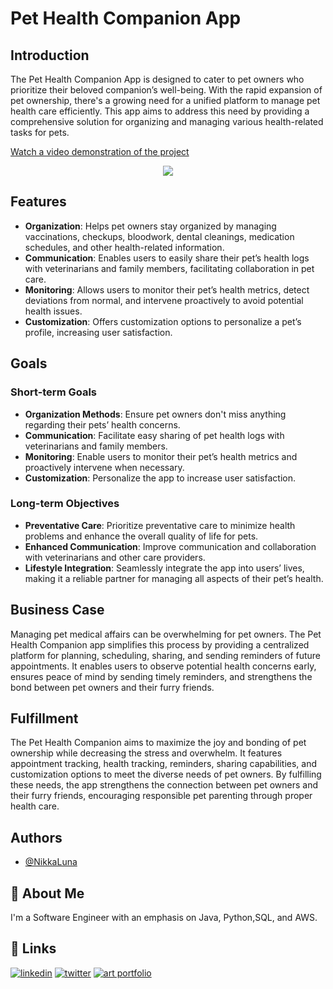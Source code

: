 # Pet Health Companion App


## Introduction

The Pet Health Companion App is designed to cater to pet owners who prioritize their beloved companion’s well-being. With the rapid expansion of pet ownership, there's a growing need for a unified platform to manage pet health care efficiently. This app aims to address this need by providing a comprehensive solution for organizing and managing various health-related tasks for pets.

[Watch a video demonstration of the project](https://youtu.be/C-btEQOGliw)


<div style="text-align: center;">
  <img src="https://github.com/NikkaLuna/Pet_Health_Companion_Android_App/assets/94496219/2036bf43-8251-4f14-8439-3b93384fce4f">
</div>


## Features

- **Organization**: Helps pet owners stay organized by managing vaccinations, checkups, bloodwork, dental cleanings, medication schedules, and other health-related information.
- **Communication**: Enables users to easily share their pet’s health logs with veterinarians and family members, facilitating collaboration in pet care.
- **Monitoring**: Allows users to monitor their pet’s health metrics, detect deviations from normal, and intervene proactively to avoid potential health issues.
- **Customization**: Offers customization options to personalize a pet’s profile, increasing user satisfaction.

## Goals

### Short-term Goals

- **Organization Methods**: Ensure pet owners don't miss anything regarding their pets’ health concerns.
- **Communication**: Facilitate easy sharing of pet health logs with veterinarians and family members.
- **Monitoring**: Enable users to monitor their pet’s health metrics and proactively intervene when necessary.
- **Customization**: Personalize the app to increase user satisfaction.

### Long-term Objectives

- **Preventative Care**: Prioritize preventative care to minimize health problems and enhance the overall quality of life for pets.
- **Enhanced Communication**: Improve communication and collaboration with veterinarians and other care providers.
- **Lifestyle Integration**: Seamlessly integrate the app into users’ lives, making it a reliable partner for managing all aspects of their pet’s health.

## Business Case

Managing pet medical affairs can be overwhelming for pet owners. The Pet Health Companion app simplifies this process by providing a centralized platform for planning, scheduling, sharing, and sending reminders of future appointments. It enables users to observe potential health concerns early, ensures peace of mind by sending timely reminders, and strengthens the bond between pet owners and their furry friends.

## Fulfillment

The Pet Health Companion aims to maximize the joy and bonding of pet ownership while decreasing the stress and overwhelm. It features appointment tracking, health tracking, reminders, sharing capabilities, and customization options to meet the diverse needs of pet owners. By fulfilling these needs, the app strengthens the connection between pet owners and their furry friends, encouraging responsible pet parenting through proper health care.

## Authors

- [@NikkaLuna](https://github.com/NikkaLuna)


## 🚀 About Me
I'm a Software Engineer with an emphasis on Java, Python,SQL, and AWS.  


## 🔗 Links
[![linkedin](https://img.shields.io/badge/linkedin-0A66C2?style=for-the-badge&logo=linkedin&logoColor=white)](https://www.linkedin.com/in/andrea-hayes-msml/)
[![twitter](https://img.shields.io/badge/twitter-1DA1F2?style=for-the-badge&logo=twitter&logoColor=white)](https://twitter.com/AHayes_Ninja_)
[![art portfolio](https://img.shields.io/badge/my_art-888?style=for-the-badge&logo=ko-fi&logoColor=white)](https://andreachristinehayes.wixsite.com/andreahayesart/)

